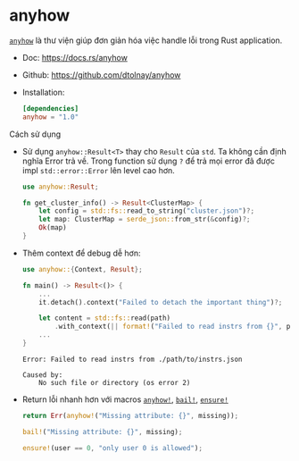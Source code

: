 # anyhow

[`anyhow`] là thư viện giúp đơn giản hóa việc handle lỗi trong Rust application.

- Doc: <https://docs.rs/anyhow>
- Github: <https://github.com/dtolnay/anyhow>
- Installation:

    ```toml
    [dependencies]
    anyhow = "1.0"
    ```

Cách sử dụng

- Sử dụng `anyhow::Result<T>` thay cho `Result` của `std`. Ta không cần định nghĩa Error trả về. Trong function sử dụng `?` để trả mọi error đã được impl `std::error::Error` lên level cao hơn. 

    ```rust
    use anyhow::Result;

    fn get_cluster_info() -> Result<ClusterMap> {
        let config = std::fs::read_to_string("cluster.json")?;
        let map: ClusterMap = serde_json::from_str(&config)?;
        Ok(map)
    }
    ```

- Thêm context để debug dễ hơn:

    ```rust
    use anyhow::{Context, Result};

    fn main() -> Result<()> {
        ...
        it.detach().context("Failed to detach the important thing")?;

        let content = std::fs::read(path)
            .with_context(|| format!("Failed to read instrs from {}", path))?;
        ...
    }
    ```

    ```
    Error: Failed to read instrs from ./path/to/instrs.json

    Caused by:
        No such file or directory (os error 2)
    ```

- Return lỗi nhanh hơn với macros [`anyhow!`], [`bail!`], [`ensure!`]

    ```rust
    return Err(anyhow!("Missing attribute: {}", missing));
    ```

    ```rust
    bail!("Missing attribute: {}", missing);    
    ```

    ```rust
    ensure!(user == 0, "only user 0 is allowed");
    ```




[`anyhow`]: https://docs.rs/anyhow
[`anyhow!`]: https://docs.rs/anyhow/latest/anyhow/macro.anyhow.html
[`bail!`]: https://docs.rs/anyhow/latest/anyhow/macro.bail.html
[`ensure!`]: https://docs.rs/anyhow/latest/anyhow/macro.ensure.html
